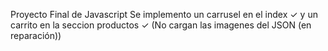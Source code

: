 Proyecto Final de Javascript 
Se implemento un carrusel en el index ✓  y un carrito en la seccion productos ✓ (No cargan las imagenes del JSON (en reparación))